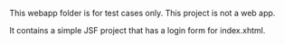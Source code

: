This webapp folder is for test cases only. This project is not a web app.

It contains a simple JSF project that has a login form for index.xhtml.